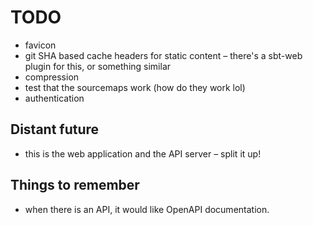 # TODO

- favicon
- git SHA based cache headers for static content – there's a sbt-web plugin
  for this, or something similar
- compression
- test that the sourcemaps work (how do they work lol)
- authentication

## Distant future

- this is the web application and the API server – split it up!

## Things to remember

- when there is an API, it would like OpenAPI documentation.
